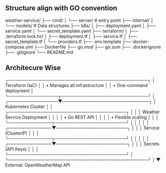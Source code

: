 ## Structure align with GO convention

weather-service/
├── cmd/
│   └── server/          # entry point
├── internal/
│   └── models/          # Data structures
├── k8s/
│   ├── deployment.yaml
│   ├── service.yaml
│   └── secret_template.yaml
├── terraform/
│   ├── .terraform.lock.hcl
│   ├── deployment.tf
│   ├── service.tf
│   ├── secret_template.tf
│   └── providers.tf
├── .env.template
├── docker-compose.yml
├── Dockerfile
├── go.mod
├── go.sum
├── .dockerignore
├── .gitignore
└── README.md

## Architecure Wise

┌─────────────────────────────────────────────┐
│          Terraform (IaC)                    │
│  • Manages all infrastructure               │
│  • One-command deployment                   │
└────────────────┬────────────────────────────┘
                 │
┌────────────────▼────────────────────────────┐
│          Kubernetes Cluster                 │
│  ┌──────────────────────────────────────┐   │
│  │     Weather Service Deployment       │   │
│  │  • Go REST API                       │   │
│  │  • Flexible scaling                  │   │
│  └──────────────┬───────────────────────┘   │
│                 │                           │
│  ┌──────────────▼───────────────────────┐   │
│  │     Service (ClusterIP)              │   │
│  └──────────────┬───────────────────────┘   │
│                 │                           │
│  ┌──────────────▼───────────────────────┐   │
│  │     Secrets (API Keys)               │   │
│  └──────────────────────────────────────┘   │
└─────────────────────────────────────────────┘
                 │
                 ▼
      External: OpenWeatherMap API